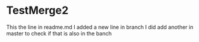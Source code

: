 # TestMerge2
This the line in readme.md
I added a new line in branch
I did add another in master to check if that is also in the banch

